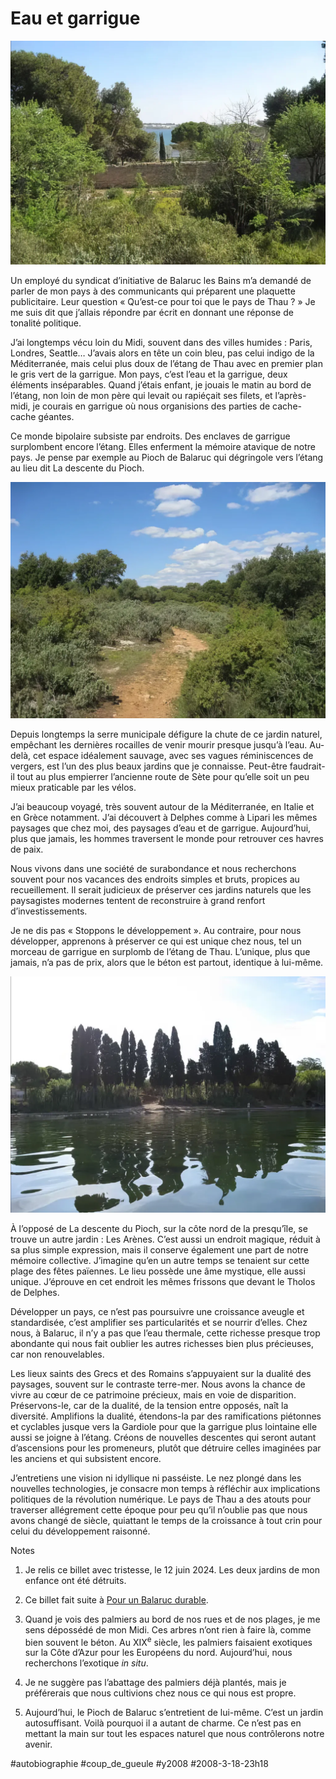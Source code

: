 # Eau et garrigue

![Depuis le Pioch](_i/pioch21-topaz.webp)

Un employé du syndicat d’initiative de Balaruc les Bains m’a demandé de parler de mon pays à des communicants qui préparent une plaquette publicitaire. Leur question « Qu’est-ce pour toi que le pays de Thau ? » Je me suis dit que j’allais répondre par écrit en donnant une réponse de tonalité politique.

J’ai longtemps vécu loin du Midi, souvent dans des villes humides : Paris, Londres, Seattle… J’avais alors en tête un coin bleu, pas celui indigo de la Méditerranée, mais celui plus doux de l’étang de Thau avec en premier plan le gris vert de la garrigue. Mon pays, c’est l’eau et la garrigue, deux éléments inséparables. Quand j’étais enfant, je jouais le matin au bord de l’étang, non loin de mon père qui levait ou rapiéçait ses filets, et l’après-midi, je courais en garrigue où nous organisions des parties de cache-cache géantes.

Ce monde bipolaire subsiste par endroits. Des enclaves de garrigue surplombent encore l’étang. Elles enferment la mémoire atavique de notre pays. Je pense par exemple au Pioch de Balaruc qui dégringole vers l’étang au lieu dit La descente du Pioch.

![La descente](_i/pioch11-topaz.webp)

Depuis longtemps la serre municipale défigure la chute de ce jardin naturel, empêchant les dernières rocailles de venir mourir presque jusqu’à l’eau. Au-delà, cet espace idéalement sauvage, avec ses vagues réminiscences de vergers, est l’un des plus beaux jardins que je connaisse. Peut-être faudrait-il tout au plus empierrer l’ancienne route de Sète pour qu’elle soit un peu mieux praticable par les vélos.

J’ai beaucoup voyagé, très souvent autour de la Méditerranée, en Italie et en Grèce notamment. J’ai découvert à Delphes comme à Lipari les mêmes paysages que chez moi, des paysages d’eau et de garrigue. Aujourd’hui, plus que jamais, les hommes traversent le monde pour retrouver ces havres de paix.

Nous vivons dans une société de surabondance et nous recherchons souvent pour nos vacances des endroits simples et bruts, propices au recueillement. Il serait judicieux de préserver ces jardins naturels que les paysagistes modernes tentent de reconstruire à grand renfort d’investissements.

Je ne dis pas « Stoppons le développement ». Au contraire, pour nous développer, apprenons à préserver ce qui est unique chez nous, tel un morceau de garrigue en surplomb de l’étang de Thau. L’unique, plus que jamais, n’a pas de prix, alors que le béton est partout, identique à lui-même.

![](_i/arene1-topaz.webp)

À l’opposé de La descente du Pioch, sur la côte nord de la presqu’île, se trouve un autre jardin : Les Arènes. C’est aussi un endroit magique, réduit à sa plus simple expression, mais il conserve également une part de notre mémoire collective. J’imagine qu’en un autre temps se tenaient sur cette plage des fêtes païennes. Le lieu possède une âme mystique, elle aussi unique. J’éprouve en cet endroit les mêmes frissons que devant le Tholos de Delphes.

Développer un pays, ce n’est pas poursuivre une croissance aveugle et standardisée, c’est amplifier ses particularités et se nourrir d’elles. Chez nous, à Balaruc, il n’y a pas que l’eau thermale, cette richesse presque trop abondante qui nous fait oublier les autres richesses bien plus précieuses, car non renouvelables.

Les lieux saints des Grecs et des Romains s’appuyaient sur la dualité des paysages, souvent sur le contraste terre-mer. Nous avons la chance de vivre au cœur de ce patrimoine précieux, mais en voie de disparition. Préservons-le, car de la dualité, de la tension entre opposés, naît la diversité. Amplifions la dualité, étendons-la par des ramifications piétonnes et cyclables jusque vers la Gardiole pour que la garrigue plus lointaine elle aussi se joigne à l’étang. Créons de nouvelles descentes qui seront autant d’ascensions pour les promeneurs, plutôt que détruire celles imaginées par les anciens et qui subsistent encore. 

J’entretiens une vision ni idyllique ni passéiste. Le nez plongé dans les nouvelles technologies, je consacre mon temps à réfléchir aux implications politiques de la révolution numérique. Le pays de Thau a des atouts pour traverser allégrement cette époque pour peu qu’il n’oublie pas que nous avons changé de siècle, quiattant le temps de la croissance à tout crin pour celui du développement raisonné.

Notes

1. Je relis ce billet avec tristesse, le 12 juin 2024. Les deux jardins de mon enfance ont été détruits.

2. Ce billet fait suite à [Pour un Balaruc durable](../../2007/10/de-la-theorie-a-la-pratique.md).
3. Quand je vois des palmiers au bord de nos rues et de nos plages, je me sens dépossédé de mon Midi. Ces arbres n’ont rien à faire là, comme bien souvent le béton. Au XIX<sup>e</sup> siècle, les palmiers faisaient exotiques sur la Côte d’Azur pour les Européens du nord. Aujourd’hui, nous recherchons l’exotique *in situ*.
4. Je ne suggère pas l’abattage des palmiers déjà plantés, mais je préférerais que nous cultivions chez nous ce qui nous est propre.
5. Aujourd’hui, le Pioch de Balaruc s’entretient de lui-même. C’est un jardin autosuffisant. Voilà pourquoi il a autant de charme. Ce n’est pas en mettant la main sur tout les espaces naturel que nous contrôlerons notre avenir.

#autobiographie #coup_de_gueule #y2008 #2008-3-18-23h18
